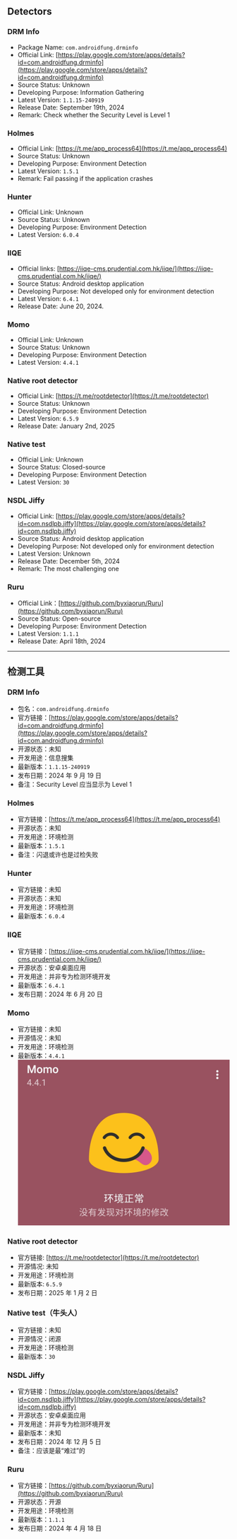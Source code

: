 ## Detectors

### DRM Info
- Package Name: ``com.androidfung.drminfo``
- Official Link: [https://play.google.com/store/apps/details?id=com.androidfung.drminfo](https://play.google.com/store/apps/details?id=com.androidfung.drminfo)
- Source Status: Unknown
- Developing Purpose: Information Gathering
- Latest Version: ``1.1.15-240919``
- Release Date: September 19th, 2024
- Remark: Check whether the Security Level is Level 1

### Holmes
- Official Link: [https://t.me/app_process64](https://t.me/app_process64)
- Source Status: Unknown
- Developing Purpose: Environment Detection
- Latest Version: ``1.5.1``
- Remark: Fail passing if the application crashes

### Hunter
- Official Link: Unknown
- Source Status: Unknown
- Developing Purpose: Environment Detection
- Latest Version: ``6.0.4``

### IIQE
- Official links: [https://iiqe-cms.prudential.com.hk/iiqe/](https://iiqe-cms.prudential.com.hk/iiqe/)
- Source Status: Android desktop application
- Developing Purpose: Not developed only for environment detection
- Latest Version: ``6.4.1``
- Release Date: June 20, 2024. 

### Momo
- Official Link: Unknown
- Source Status: Unknown
- Developing Purpose: Environment Detection
- Latest Version: ``4.4.1``

### Native root detector
- Official Link: [https://t.me/rootdetector](https://t.me/rootdetector)
- Source Status: Unknown
- Developing Purpose: Environment Detection
- Latest Version: ``6.5.9``
- Release Date: January 2nd, 2025

### Native test
- Official Link: Unknown
- Source Status: Closed-source
- Developing Purpose: Environment Detection
- Latest Version: ``30``

### NSDL Jiffy
- Official Link: [https://play.google.com/store/apps/details?id=com.nsdlpb.jiffy](https://play.google.com/store/apps/details?id=com.nsdlpb.jiffy)
- Source Status: Android desktop application
- Developing Purpose: Not developed only for environment detection
- Latest Version: Unknown
- Release Date: December 5th, 2024
- Remark: The most challenging one

### Ruru

- Official Link：[https://github.com/byxiaorun/Ruru](https://github.com/byxiaorun/Ruru)
- Source Status: Open-source
- Developing Purpose: Environment Detection
- Latest Version: ``1.1.1``
- Release Date: April 18th, 2024

---

## 检测工具

### DRM Info
- 包名：``com.androidfung.drminfo``
- 官方链接：[https://play.google.com/store/apps/details?id=com.androidfung.drminfo](https://play.google.com/store/apps/details?id=com.androidfung.drminfo)
- 开源状态：未知
- 开发用途：信息搜集
- 最新版本：``1.1.15-240919``
- 发布日期：2024 年 9 月 19 日
- 备注：Security Level 应当显示为 Level 1

### Holmes
- 官方链接：[https://t.me/app_process64](https://t.me/app_process64)
- 开源状态：未知
- 开发用途：环境检测
- 最新版本：``1.5.1``
- 备注：闪退或许也是过检失败

### Hunter
- 官方链接：未知
- 开源状态：未知
- 开发用途：环境检测
- 最新版本：``6.0.4``

### IIQE
- 官方链接：[https://iiqe-cms.prudential.com.hk/iiqe/](https://iiqe-cms.prudential.com.hk/iiqe/)
- 开源状态：安卓桌面应用
- 开发用途：并非专为检测环境开发
- 最新版本：``6.4.1``
- 发布日期：2024 年 6 月 20 日

### Momo
- 官方链接：未知
- 开源情况：未知
- 开发用途：环境检测
- 最新版本：``4.4.1``
![momoNormalZH.jpg](momoNormalZH.jpg)

### Native root detector
- 官方链接: [https://t.me/rootdetector](https://t.me/rootdetector)
- 开源情况: 未知
- 开发用途：环境检测
- 最新版本: ``6.5.9``
- 发布日期：2025 年 1 月 2 日

### Native test（牛头人）
- 官方链接：未知
- 开源情况：闭源
- 开发用途：环境检测
- 最新版本：``30``

### NSDL Jiffy
- 官方链接：[https://play.google.com/store/apps/details?id=com.nsdlpb.jiffy](https://play.google.com/store/apps/details?id=com.nsdlpb.jiffy)
- 开源状态：安卓桌面应用
- 开发用途：并非专为检测环境开发
- 最新版本：未知
- 发布日期：2024 年 12 月 5 日
- 备注：应该是最“难过”的

### Ruru

- 官方链接：[https://github.com/byxiaorun/Ruru](https://github.com/byxiaorun/Ruru)
- 开源状态：开源
- 开发用途：环境检测
- 最新版本：``1.1.1``
- 发布日期：2024 年 4 月 18 日
